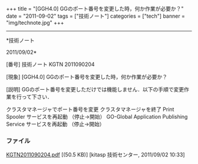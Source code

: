﻿+++
title = "[GGH4.0] GGのポート番号を変更した時，何か作業が必要か？"
date = "2011-09-02"
tags = ["技術ノート"]
categories = ["tech"]
banner = "img/technote.jpg"
+++

-----------------------------------------------------------------------------------------------------------------------------

*技術ノート

2011/09/02*


[番号]
技術ノート KGTN 2011090204

[現象]
[GGH4.0] GGのポート番号を変更した時，何か作業が必要か？

[説明]
GGのポート番号を変更しただけでは機能しません．以下の手順で変更作業を行って下さい．

クラスタマネージャでポート番号を変更
クラスタマネージャを終了
Print Spooler サービスを再起動 （停止→開始）
GO-Global Application Publishing Service サービスを再起動 （停止→開始）


### ファイル

 
 


[KGTN2011090204.pdf](http://techreport.kitasp.net/attachments/download/615/KGTN2011090204.pdf)
 [(50.5 KB)] [kitasp 技術センター, 2011/09/02
10:33]


 


 

